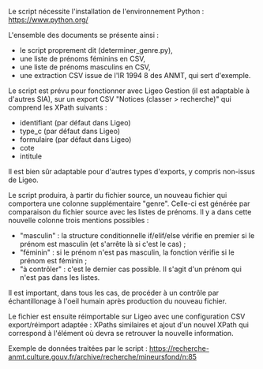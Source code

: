 Le script nécessite l'installation de l'environnement Python : https://www.python.org/

L'ensemble des documents se présente ainsi :
- le script proprement dit (determiner_genre.py),
- une liste de prénoms féminins en CSV,
- une liste de prénoms masculins en CSV,
- une extraction CSV issue de l'IR 1994 8 des ANMT, qui sert d'exemple.

Le script est prévu pour fonctionner avec Ligeo Gestion (il est adaptable à d'autres SIA), sur un export CSV "Notices (classer > recherche)" qui comprend les XPath suivants :
- identifiant (par défaut dans Ligeo)
- type_c (par défaut dans Ligeo)
- formulaire (par défaut dans Ligeo)
- cote
- intitule

Il est bien sûr adaptable pour d'autres types d'exports, y compris non-issus de Ligeo.

Le script produira, à partir du fichier source, un nouveau fichier qui comportera une colonne supplémentaire "genre". Celle-ci est générée par comparaison du fichier source avec les listes de prénoms. Il y a dans cette nouvelle colonne trois mentions possibles :
- "masculin" : la structure conditionnelle if/elif/else vérifie en premier si le prénom est masculin (et s'arrête là si c'est le cas) ;
- "féminin" : si le prénom n'est pas masculin, la fonction vérifie si le prénom est féminin ;
- "à contrôler" : c'est le dernier cas possible. Il s'agit d'un prénom qui n'est pas dans les listes.

Il est important, dans tous les cas, de procéder à un contrôle par échantillonage à l'oeil humain après production du nouveau fichier.

Le fichier est ensuite réimportable sur Ligeo avec une configuration CSV export/réimport adaptée : XPaths similaires et ajout d'un nouvel XPath qui correspond à l'élément où devra se retrouver la nouvelle information.

Exemple de données traitées par le script : https://recherche-anmt.culture.gouv.fr/archive/recherche/mineursfond/n:85

